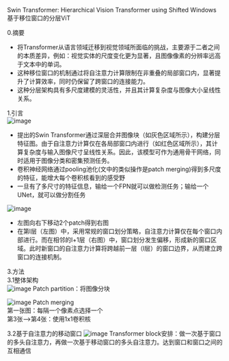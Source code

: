 Swin Transformer: Hierarchical Vision Transformer using Shifted Windows  
基于移位窗口的分层ViT

0.摘要  
* 将Transformer从语言领域迁移到视觉领域所面临的挑战，主要源于二者之间的本质差异，例如：视觉实体的尺度变化更为显著，且图像像素的分辨率远高于文本中的单词。
* 这种移位窗口的机制通过将自注意力计算限制在非重叠的局部窗口内，显著提升了计算效率，同时仍保留了跨窗口的连接能力。
* 这种分层架构具有多尺度建模的灵活性，并且其计算复杂度与图像大小呈线性关系。

1.引言  
![image](https://github.com/user-attachments/assets/ecf9ec81-e5fb-4448-a1b7-06acaace9e8e)
* 提出的Swin Transformer通过深层合并图像块（如灰色区域所示），构建分层特征图。由于自注意力计算仅在各局部窗口内进行（如红色区域所示），其计算复杂度与输入图像尺寸呈线性关系。因此，该模型可作为通用骨干网络，同时适用于图像分类和密集预测任务。
* 卷积神经网络通过pooling池化(文中的类似操作是patch merging)得到多尺度的特征，能增大每个卷积核看到的感受野
* 一旦有了多尺寸的特征信息，输给一个FPN就可以做检测任务；输给一个UNet，就可以做分割任务

![image](https://github.com/user-attachments/assets/677f957c-ef28-4987-b0c0-70711501a17a)
* 左图向右下移动2个patch得到右图
* 在第l层（左图）中，采用常规的窗口划分策略，自注意力计算仅在每个窗口内部进行。而在相邻的l+1层（右图）中，窗口划分发生偏移，形成新的窗口区域。此时新窗口的自注意力计算将跨越前一层（l层）的窗口边界，从而建立跨窗口的连接机制。

3.方法  
3.1整体架构  
![image](https://github.com/user-attachments/assets/dfaa3ceb-8432-4b2f-9418-0ff3f690378e)
Patch partition：将图像分块

![image](https://github.com/user-attachments/assets/f7695219-d8c4-4247-ade6-a0ffdc69e110)
Patch merging  
第一张图：每隔一个像素点选择一个  
第3张-->第4张：使用1x1卷积核  

3.2基于自注意力的移动窗口
![image](https://github.com/user-attachments/assets/5ec2011c-4f9b-4a14-b6b2-bba928a9c238)
Transformer block安排：做一次基于窗口的多头自注意力，再做一次基于移动窗口的多头自注意力。达到窗口和窗口之间的互相通信
